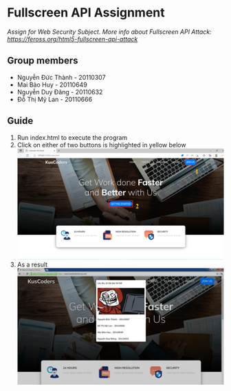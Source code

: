 # Fullscreen API Assignment
*Assign for Web Security Subject. More info about Fullscreen API Attack: https://feross.org/html5-fullscreen-api-attack*
## Group members
* Nguyễn Đức Thành - 20110307
* Mai Bảo Huy - 20110649
* Nguyễn Duy Đăng - 20110632
* Đỗ Thị Mỹ Lan - 20110666
## Guide
1. Run index.html to execute the program
2. Click on either of two buttons is highlighted in yellow below
![alt](imgGuide.png)
3. As a result 
![alt](imgResult.png)




